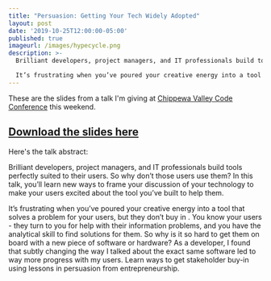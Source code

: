 ```yaml
---
title: "Persuasion: Getting Your Tech Widely Adopted"
layout: post
date: '2019-10-25T12:00:00-05:00'
published: true
imageurl: /images/hypecycle.png
description: >-
  Brilliant developers, project managers, and IT professionals build tools perfectly suited to their users. So why don’t those users use them? In this talk, you’ll learn new ways to frame your discussion of your technology to make your users excited about the tool you’ve built to help them.

  It’s frustrating when you’ve poured your creative energy into a tool that solves a problem for your users, but they don’t buy in . You know your users - they turn to you for help with their information problems, and you have the analytical skill to find solutions for them. So why is it so hard to get them on board with a new piece of software or hardware? As a developer, I found that subtly changing the way I talked about the exact same software led to way more progress with my users. Learn ways to get stakeholder buy-in using lessons in persuasion from entrepreneurship.
---
```

These are the slides from a talk I'm giving at [Chippewa Valley Code Conference](https://chippewavalleycodecamp.com/2019/fred-turkington.html) this weekend. 

<h2> <a href="/files/adoption-cvcc2019.pdf" target="_blank">Download the slides here</a></h2>

Here's the talk abstract:
>
Brilliant developers, project managers, and IT professionals build tools perfectly suited to their users. So why don’t those users use them? In this talk, you’ll learn new ways to frame your discussion of your technology to make your users excited about the tool you’ve built to help them.

>
It’s frustrating when you’ve poured your creative energy into a tool that solves a problem for your users, but they don’t buy in . You know your users - they turn to you for help with their information problems, and you have the analytical skill to find solutions for them. So why is it so hard to get them on board with a new piece of software or hardware? As a developer, I found that subtly changing the way I talked about the exact same software led to way more progress with my users. Learn ways to get stakeholder buy-in using lessons in persuasion from entrepreneurship.
